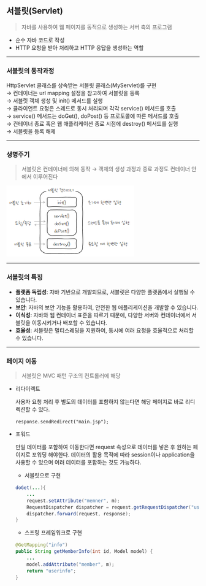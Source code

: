 ## 서블릿(Servlet)

> 자바를 사용하여 웹 페이지를 동적으로 생성하는 서버 측의 프로그램

- 순수 자바 코드로 작성
- HTTP 요청을 받아 처리하고 HTTP 응답을 생성하는 역할

---

### 서블릿의 동작과정

HttpServlet 클래스를 상속받는 서블릿 클래스(MyServlet)를 구현  
→ 컨테이너는 url mapping 설정을 참고하여 서블릿을 등록  
→ 서블릿 객체 생성 및 init() 메서드를 실행  
→ 클라이언트 요청은 스레드로 동시 처리되며 각각 service() 메서드를 호출  
→ service() 메서드는 doGet(), doPost() 등 프로토콜에 따른 메서드를 호출  
→ 컨테이너 종료 혹은 웹 애플리케이션 종료 시점에 destroy() 메서드를 실행  
→ 서블릿을 등록 해제

---

### 생명주기

> 서블릿은 컨테이너에 의해 동작 → 객체의 생성 과정과 종료 과정도 컨테이너 안에서 이루어진다

![alt text](../img/servlet_life_cycle.png)

---

### 서블릿의 특징

- **플랫폼 독립성**: 자바 기반으로 개발되므로, 서블릿은 다양한 플랫폼에서 실행될 수 있습니다.
- **보안**: 자바의 보안 기능을 활용하여, 안전한 웹 애플리케이션을 개발할 수 있습니다.
- **이식성**: 자바와 웹 컨테이너 표준을 따르기 때문에, 다양한 서버와 컨테이너에서 서블릿을 이동시키거나 배포할 수 있습니다.
- **효율성**: 서블릿은 멀티스레딩을 지원하여, 동시에 여러 요청을 효율적으로 처리할 수 있습니다.

---

### 페이지 이동

> 서블릿은 MVC 패턴 구조의 컨트롤러에 해당

- 리다이렉트

  사용자 요청 처리 후 별도의 데이터를 포함하지 않는다면 해당 페이지로 바로 리디렉션할 수 있다.

  ```
  response.sendRedirect("main.jsp");
  ```

- 포워드

  만일 데이터를 포함하여 이동한다면 request 속성으로 데이터를 넣은 후 원하는 페이지로 포워딩 해야한다. 데이터의 활용 목적에 따라 session이나 application을 사용할 수 있으며 여러 데이터를 포함하는 것도 가능하다.

  - 서블릿으로 구현

  ```java
  doGet(...){
      ...
      request.setAttribute("memner", m);
      RequestDispatcher dispatcher = request.getRequestDispatcher("userInfo.jsp");
      dispatcher.forward(request, response);
  }
  ```

  - 스프링 프레임워크로 구현

  ```java
  @GetMapping("info")
  public String getMemberInfo(int id, Model model) {
      ...
      model.addAttribute("member", m);
      return "userinfo";
  }
  ```
